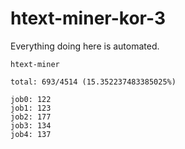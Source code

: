 # htext-miner-kor-3

Everything doing here is automated.

```
htext-miner

total: 693/4514 (15.352237483385025%)

job0: 122
job1: 123
job2: 177
job3: 134
job4: 137
```